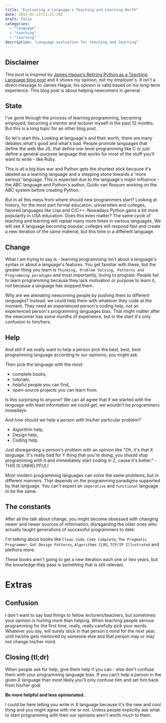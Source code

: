 ```yaml
---
title: "Evaluating a Language's Teaching and Learning Worth"
date: 2015-01-21T11:21:29Z
draft: false
categories:
  - "language"
  - "teaching"
  - "learning"
description: "Language evaluation for teaching and learning"
---
```


## Disclaimer

This post is inspired by [James Hague's Retiring Python as a Teaching Language blog post](http://prog21.dadgum.com/203.html) and it shows my opinion, not my employer's. It isn't a direct message to James Hague, his opinion is valid based on his long-term experience. This blog post is about helping newcomers in general.


## State

I've gone through the process of learning programming, becoming employed, becoming a mentor and lecturer myself in the past 12 months. But this is a long topic for an other blog post.


So let's start this.
Looking at language's and their worth, there are many debates what's good and what's bad. People promote languages that define the web like JS, that define low-level programming like C or just define a general-purpose language that works for most of the stuff you'll want to write - like Ruby.


This is all a big bias war and Python gets the shortest stick because it's labeled as a learning language and a stepping stone towards a 'more serious' language. This is expected due to the language's major influence - the ABC language and Python's author, Guido van Rossum working on the ABC system before creating Python.


But in all this mess from where should new programmers start? Looking at history, for the most part formal education, universities and colleges, favored languages like Lisp and C/C++. Nowadays Python gains a bit more popularity in USA education. Does this even matter? The same cycle of teaching and learning will repeat many more times in various languages. We will see X language becoming popular, colleges will respond fast and create a new iteration of the same material, but this time in a different language.


## Change

What I am trying to say is - learning programming isn't about a language's syntax or about a language's features. You get familiar with these, but the greater thing you learn is `Thinking, Problem Solving, Patterns and Programming paradigms` and most importantly, loving to program. People fail to learn programming because they lack motivation or purpose to learn it, not because a language has stopped them.


Why are we alienating newcoming people by pushing them to different languages? Instead, we could help them with whatever they code at the moment. They need an experienced person's coding help, not an experienced person's programming languages bias. That might matter after the newcomer has some months of experience, but in the start it's only confusion to him/hers.


## Help

And still if we really want to help a person pick the best, best, best programming language according to our opinions, you might ask.

Then pick the language with the most:

* complete books,
* tutorials,
* helpful people you can find,
* open-source projects you can learn from.


Is this surprising to anyone? We can all agree that if we started with the language with least information we could get, we wouldn't be programmers nowadays.


And how should we help a person with his/her particular problem?

* Algorithm help,
* Design help,
* Coding help.


Just disregarding a person's problem with an opinion like "Oh, it's that X language. It's really bad for Y thing that you're doing, you should stop programming with it and immediately start coding in Z, cause it's better." - THIS IS UNHELPFUL!


Most modern programming languages can solve the same problems, but in different manners. That depends on the programming paradigms supported by that language. You can't expect an `imperative` and `functional` language to be the same.


## The constants

After all the talk about change, you might become obsessed with changing newer and newer sources of information, disregarding the older ones who actually taught generations of successful programmers to date.


I'm talking about books like `Clean Code`, `Code Complete`, `The Pragmatic Programmer`, `GoF Design Patterns`, `Algorithms CLRS`, `TCP/IP Illustrated` and plethora more.

These books aren't going to get a new iteration each one or two years, but the knowledge they pass is something that is still relevant.


# Extras

## Confusion

I don't want to say bad things to fellow lecturers/teachers, but sometimes your opinion is hurting more than helping. When teaching people serious programming for the first time, really, really carefully pick your words. Whatever you say, will surely stick in that person's mind for the next year, until he/she gets mentored by someone else and that person may or may not change his/her mind.


## Closing (tl;dr)

When people ask for help, give them help if you can - else don't confuse them with your programming language bias. If you can't help a person in the given X language than most likely you'll only confuse him and set him back from his/her goal.


**Be more helpful and less opinionated.**.

I could be here telling you write in X language because it's the new and cool thing and you might agree with me or not. Unless people explicitly ask what to start programming with then our opinions aren't worth much to them.